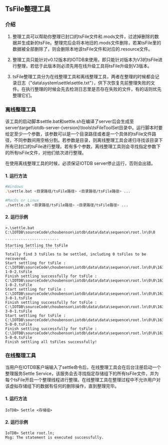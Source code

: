 

## TsFile整理工具

### 介绍

1. 整理工具可以帮助你整理已封口的tsFile文件和.mods文件，过滤掉删除的数据并生成新的tsFile。整理完后会将本地旧的.mods文件删除，若某tsFile里的数据被全部删除了，则会删除本地该tsFile文件和对应的.resource文件。

2. 整理工具只能针对v0.12版本的IOTDB来使用，即只能针对版本为V3的tsFile进行整理，若低于此版本则必须先用在线升级工具将tsFile升级到V3版本。
3. tsFile整理工具分为在线整理工具和离线整理工具，两者在整理的时候都会记录日志（"data\system\settle\settle.txt"），供下次恢复先前整理失败的文件。在执行整理的时候会先去检测日志里是否存在失败的文件，有的话则优先整理它们。

### 离线整理工具

该工具的启动脚本settle.bat和settle.sh在编译了server后会生成至server\target\iotdb-server-{version}\tools\tsFileToolSet目录中。运行脚本时要给定至少一个参数，该参数可以是一个目录路径或者是一个具体的tsFile文件路径，不同参数间用空格分割。若参数是目录，则离线整理工具会递归寻找该目录下所有已封口的tsFile进行整理。若有多个参数，离线整理工具则会寻找指定参数下的所有tsFile文件，对他们依次进行整理。

在使用离线整理工具的时候，必须保证IOTDB server停止运行，否则会出错。

#### 1. 运行方法

```bash
#Windows
.\settle.bat <目录路径/tsFile路径> <目录路径/tsFile路径> ...

#MacOs or Linux
./settle.sh <目录路径/tsFile路径> <目录路径/tsFile路径> ...
```

#### 2. 运行示例

```
>.\settle.bat C:\IOTDB\sourceCode\choubenson\iotdb\data\data\sequence\root.ln\0\0

​````````````````````````
Starting Settling the tsFile
​````````````````````````
Totally find 3 tsFiles to be settled, including 0 tsFiles to be recovered.
Start settling for tsFile : C:\IOTDB\sourceCode\choubenson\iotdb\data\data\sequence\root.ln\0\0\1631261328514-1-0-2.tsFile
Finish settling successfully for tsFile : C:\IOTDB\sourceCode\choubenson\iotdb\data\data\sequence\root.ln\0\0\1631261328514-1-0-2.tsFile
Start settling for tsFile : C:\IOTDB\sourceCode\choubenson\iotdb\data\data\sequence\root.ln\0\0\1631274465662-3-0-1.tsFile
Finish settling successfully for tsFile : C:\IOTDB\sourceCode\choubenson\iotdb\data\data\sequence\root.ln\0\0\1631274465662-3-0-1.tsFile
Start settling for tsFile : C:\IOTDB\sourceCode\choubenson\iotdb\data\data\sequence\root.ln\0\0\1631433121335-5-0-0.tsFile
Finish settling successfully for tsFile : C:\IOTDB\sourceCode\choubenson\iotdb\data\data\sequence\root.ln\0\0\1631433121335-5-0-0.tsFile
Finish settling all tsFiles successfully!
```

### 在线整理工具

当用户在IOTDB客户端输入了settle命令后，在线整理工具会在后台注册启动一个整理服务Settle Service，该服务会去寻找指定存储组下的所有tsFile文件，并为每个tsFile开启一个整理线程进行整理。在线整理工具在整理过程中不允许用户对该虚拟存储组下的数据有任何的删除操作，直到整理完毕。

#### 1. 运行方法

```
IoTDB> Settle <存储组>
```

#### 2. 运行示例

```
IoTDB> Settle root.ln;
Msg: The statement is executed successfully.
```